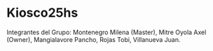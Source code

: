 # Kiosco25hs
Integrantes del Grupo:
Montenegro Milena (Master),
 Mitre Oyola Axel (Owner),
 Mangialavore Pancho,
 Rojas Tobi,
 Villanueva Juan.
